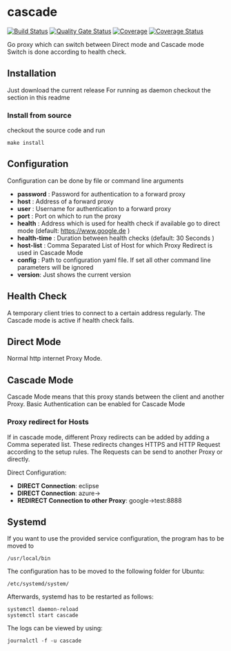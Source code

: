 # cascade
[![Build Status](https://travis-ci.org/azak-azkaran/cascade.svg?branch=master)](https://travis-ci.org/azak-azkaran/cascade)
[![Quality Gate Status](https://sonarcloud.io/api/project_badges/measure?project=azak-azkaran_cascade&metric=alert_status)](https://sonarcloud.io/dashboard?id=azak-azkaran_cascade)
[![Coverage](https://sonarcloud.io/api/project_badges/measure?project=azak-azkaran_cascade&metric=coverage)](https://sonarcloud.io/dashboard?id=azak-azkaran_cascade)
[![Coverage Status](https://coveralls.io/repos/github/azak-azkaran/cascade/badge.svg?branch=master)](https://coveralls.io/github/azak-azkaran/cascade?branch=master)

Go proxy which can switch between Direct mode and Cascade mode
Switch is done according to health check.

## Installation
Just download the current release
For running as daemon checkout the section in this readme

### Install from source
checkout the source code and run 
```
make install
```

## Configuration
Configuration can be done by file or command line arguments

* __password__ : Password for authentication to a forward proxy
* __host__ : Address of a forward proxy
* __user__ : Username for authentication to a forward proxy
* __port__ : Port on which to run the proxy
* __health__ : Address which is used for health check if available go to direct mode (default: https://www.google.de )
* __health-time__ : Duration between health checks (default: 30 Seconds )
* __host-list__ : Comma Separated List of Host for which Proxy Redirect is used in Cascade Mode
* __config__ : Path to configuration yaml file. If set all other command line parameters will be ignored
* __version__: Just shows the current version

## Health Check
A temporary client tries to connect to a certain address regularly.
The Cascade mode is active if health check fails.

## Direct Mode
Normal http internet Proxy Mode.

## Cascade Mode
Cascade Mode means that this proxy stands between the client and another Proxy.
Basic Authentication can be enabled for Cascade Mode

### Proxy redirect for Hosts

If in cascade mode, different Proxy redirects can be added by adding a Comma seperated list. These redirects changes HTTPS and HTTP Request according to the setup rules.
The Requests can be send to another Proxy or directly.

Direct Configuration:

* __DIRECT Connection__: eclipse
* __DIRECT Connection__: azure->
* __REDIRECT Connection to other Proxy__: google->test:8888

## Systemd

If you want to use the provided service configuration, the program has to be moved to 
```
/usr/local/bin
```
The configuration has to be moved to the following folder for Ubuntu:

```
/etc/systemd/system/
```

Afterwards, systemd has to be restarted as follows:
```
systemctl daemon-reload
systemctl start cascade
```

The logs can be viewed by using:
```
journalctl -f -u cascade
```

